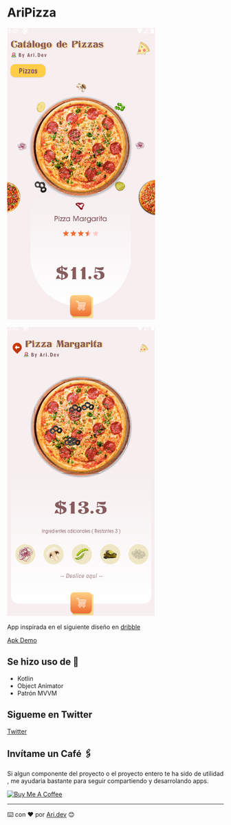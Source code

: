 # AriPizza

![Image text](https://github.com/A-Cordero/AriPizza/blob/35ef9ec7817bb083ea9100a260eb0920221c37f9/app/demo/Captura%20de%20pantalla%20de%202022-11-27%2022-08-11.png)

![Image text](https://github.com/A-Cordero/AriPizza/blob/35ef9ec7817bb083ea9100a260eb0920221c37f9/app/demo/Captura%20de%20pantalla%20de%202022-11-27%2022-09-04.png)

App inspirada en el siguiente diseño 
en [dribble](https://dribbble.com/shots/8154883-Pizza-order-system)

[Apk Demo ](https://github.com/A-Cordero/AriPizza/blob/35ef9ec7817bb083ea9100a260eb0920221c37f9/app/demo/app-debug.apk)

## Se hizo uso de 🚀

 - Kotlin
 - Object Animator
 - Patrón MVVM

## Sigueme en Twitter

[Twitter](https://twitter.com/anthony62411856)

## Invítame un Café 🖇️

Si algun componente del proyecto o el proyecto entero te ha sido de utilidad , me ayudaria bastante
para seguir compartiendo y desarrolando apps.

<a href="https://www.buymeacoffee.com/arianocordN" target="_blank"><img src="https://cdn.buymeacoffee.com/buttons/default-orange.png" alt="Buy Me A Coffee" height="41" width="174"></a>

---
⌨️ con ❤️ por [Ari.dev](https://github.com/A-Cordero) 😊
